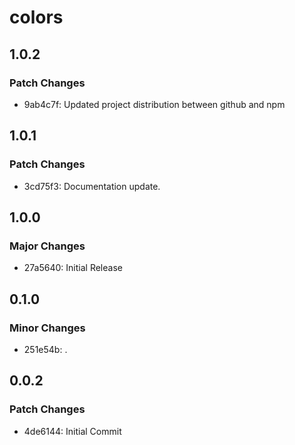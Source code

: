 # colors

## 1.0.2

### Patch Changes

- 9ab4c7f: Updated project distribution between github and npm

## 1.0.1

### Patch Changes

- 3cd75f3: Documentation update.

## 1.0.0

### Major Changes

- 27a5640: Initial Release

## 0.1.0

### Minor Changes

- 251e54b: .

## 0.0.2

### Patch Changes

- 4de6144: Initial Commit
